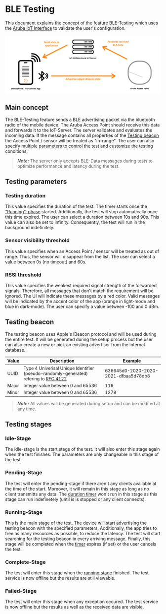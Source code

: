 # BLE Testing

This document explains the concept of the feature BLE-Testing which uses the [Aruba IoT Interface](../aruba/aruba_iot_configuration_guide.md) to validate the user's configuration.

![Concept of BLE-Testing](../images/ble_testing_graphic.png)

## Main concept

The BLE-Testing feature sends a BLE advertising packet via the bluetooth radio of the mobile device. The Aruba Access Point should receive this data and forwards it to the IoT-Server. The server validates and evaluates the incoming data. If the message contains all properties of the [Testing beacon](#testing-beacon) the Access Point / sensor will be treated as "in-range". The user can also specify multiple [parameters](#testing-parameters) to control the test and customize the testing conditions.

> **_Note:_** The server only accepts BLE-Data messages during tests to optimize performance and latency during the test.

## Testing parameters

### Testing duration

This value specifies the duration of the test. The timer starts once the ["Running"-phase](#running-stage) started. Additionally, the test will stop automatically once this time expired. The user can select a duration between 10s and 90s. This value can also be set to infinity. Consequently, the test will run in the background indefinitely.

### Sensor visibility threshold

This value specifies when an Access Point / sensor will be treated as out of range. Thus, the sensor will disappear from the list. The user can select a value between 0s (no timeout) and 60s.

### RSSI threshold

This value specifies the weakest required signal strength of the forwarded signals. Therefore, all messages that don't match the requirement will be ignored. The UI will indicate these messages by a red color. Valid messages will be indicated by the accent color of the app (orange in light-mode and blue in dark-mode). The user can specify a value between -100 and 0 dBm.

## Testing beacon

The testing beacon uses Apple's iBeacon protocol and will be used during the entire test. It will be generated during the setup process but the user can also create a new or pick an existing advertiser from the internal database.

|Value|Description|Example|
|-|-|-|
|UUID|Type 4 Univerisal Unique Identifier (pseudo-randomly-generated) refering to [RFC 4122](https://www.ietf.org/rfc/rfc4122.txt)|636645d0-2020-2020-2021-dfbaa5d78db8|
|Major|Integer value between 0 and 65536|119|
|Minor|Integer value between 0 and 65536|1278|

> **_Note:_** All values will be generated during setup and can be modifed at any time.

## Testing stages

### Idle-Stage

The idle-stage is the start stage of the test. It will also enter this stage again when the test finishes. The parameters are only changeable in this stage of the test.

### Pending-Stage

The test will enter the pending-stage if there aren't any clients available at the time of the start. Moreover, it will remain in this stage as long as no client transmitts any data. The [duration timer](#testing-duration) won't run in this stage as this stage can run indefinetely (until is is stopped or any client connects).

### Running-Stage

This is the main stage of the test. The device will start advertising the testing beacon with the specified parameters. Additionally, the app tries to free as many resources as possible, to reduce the latency. The test will start searching for the testing beacon in every arriving message. Finally, this stage will be completed when the [timer](#testing-duration) expires (if set) or the user cancels the test.

### Complete-Stage

The test will enter this stage when the [running stage](#running-stage) finished. The test service is now offline but the results are still viewable.

### Failed-Stage

The test will enter this stage when any exception occured. The test service is now offline but the results as well as the received data are visible.

